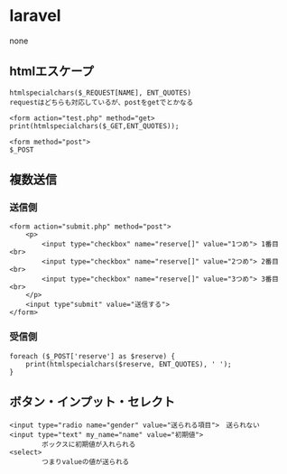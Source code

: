 # laravel
none

## htmlエスケープ

```
htmlspecialchars($_REQUEST[NAME], ENT_QUOTES)
requestはどちらも対応しているが、postをgetでとかなる

<form action="test.php" method="get>
print(htmlspecialchars($_GET,ENT_QUOTES));
                                
<form method="post">
$_POST
```

## 複数送信

### 送信側
```
<form action="submit.php" method="post">
    <p>
        <input type="checkbox" name="reserve[]" value="1つめ"> 1番目 <br>
        <input type="checkbox" name="reserve[]" value="2つめ"> 2番目 <br>
        <input type="checkbox" name="reserve[]" value="3つめ"> 3番目 <br>
    </p>
    <input type"submit" value="送信する">
</form>
```
### 受信側
```
foreach ($_POST['reserve'] as $reserve) {
    print(htmlspecialchars($reserve, ENT_QUOTES), ' ');
}
```
## ボタン・インプット・セレクト
```
<input type="radio name="gender" value="送られる項目">　送られない
<input type="text" my_name="name" value="初期値">
        ボックスに初期値が入れられる
<select>
        つまりvalueの値が送られる
```
             
                                             
                                           
